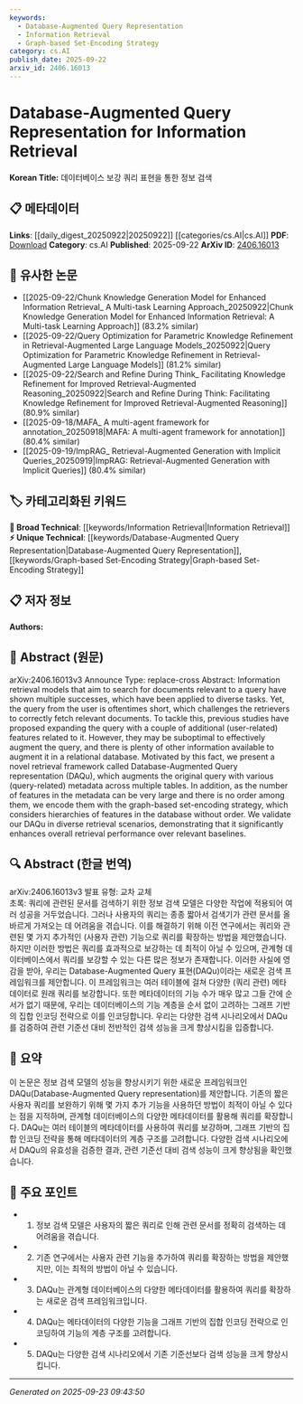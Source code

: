 ```yaml
---
keywords:
  - Database-Augmented Query Representation
  - Information Retrieval
  - Graph-based Set-Encoding Strategy
category: cs.AI
publish_date: 2025-09-22
arxiv_id: 2406.16013
---
```


<!-- KEYWORD_LINKING_METADATA:
{
  "processed_timestamp": "2025-09-23T09:43:50.673615",
  "vocabulary_version": "1.0",
  "selected_keywords": [
    "Database-Augmented Query Representation",
    "Information Retrieval",
    "Graph-based Set-Encoding Strategy"
  ],
  "rejected_keywords": [],
  "similarity_scores": {
    "Database-Augmented Query Representation": 0.8,
    "Information Retrieval": 0.7,
    "Graph-based Set-Encoding Strategy": 0.78
  },
  "extraction_method": "AI_prompt_based",
  "budget_applied": true,
  "candidates_json": {
    "candidates": [
      {
        "surface": "Database-Augmented Query representation",
        "canonical": "Database-Augmented Query Representation",
        "aliases": [
          "DAQu"
        ],
        "category": "unique_technical",
        "rationale": "Introduces a novel framework for enhancing query retrieval using database metadata.",
        "novelty_score": 0.85,
        "connectivity_score": 0.65,
        "specificity_score": 0.9,
        "link_intent_score": 0.8
      },
      {
        "surface": "Information Retrieval",
        "canonical": "Information Retrieval",
        "aliases": [],
        "category": "broad_technical",
        "rationale": "Core concept of the paper, relevant to connecting with other retrieval-based research.",
        "novelty_score": 0.3,
        "connectivity_score": 0.9,
        "specificity_score": 0.6,
        "link_intent_score": 0.7
      },
      {
        "surface": "Graph-based set-encoding strategy",
        "canonical": "Graph-based Set-Encoding Strategy",
        "aliases": [],
        "category": "unique_technical",
        "rationale": "Describes a specific encoding method used in the framework, relevant for linking to graph encoding techniques.",
        "novelty_score": 0.7,
        "connectivity_score": 0.75,
        "specificity_score": 0.85,
        "link_intent_score": 0.78
      }
    ],
    "ban_list_suggestions": [
      "retrieval framework",
      "metadata",
      "features"
    ]
  },
  "decisions": [
    {
      "candidate_surface": "Database-Augmented Query representation",
      "resolved_canonical": "Database-Augmented Query Representation",
      "decision": "linked",
      "scores": {
        "novelty": 0.85,
        "connectivity": 0.65,
        "specificity": 0.9,
        "link_intent": 0.8
      }
    },
    {
      "candidate_surface": "Information Retrieval",
      "resolved_canonical": "Information Retrieval",
      "decision": "linked",
      "scores": {
        "novelty": 0.3,
        "connectivity": 0.9,
        "specificity": 0.6,
        "link_intent": 0.7
      }
    },
    {
      "candidate_surface": "Graph-based set-encoding strategy",
      "resolved_canonical": "Graph-based Set-Encoding Strategy",
      "decision": "linked",
      "scores": {
        "novelty": 0.7,
        "connectivity": 0.75,
        "specificity": 0.85,
        "link_intent": 0.78
      }
    }
  ]
}
-->

# Database-Augmented Query Representation for Information Retrieval

**Korean Title:** 데이터베이스 보강 쿼리 표현을 통한 정보 검색

## 📋 메타데이터

**Links**: [[daily_digest_20250922|20250922]] [[categories/cs.AI|cs.AI]]
**PDF**: [Download](https://arxiv.org/pdf/2406.16013.pdf)
**Category**: cs.AI
**Published**: 2025-09-22
**ArXiv ID**: [2406.16013](https://arxiv.org/abs/2406.16013)

## 🔗 유사한 논문
- [[2025-09-22/Chunk Knowledge Generation Model for Enhanced Information Retrieval_ A Multi-task Learning Approach_20250922|Chunk Knowledge Generation Model for Enhanced Information Retrieval: A Multi-task Learning Approach]] (83.2% similar)
- [[2025-09-22/Query Optimization for Parametric Knowledge Refinement in Retrieval-Augmented Large Language Models_20250922|Query Optimization for Parametric Knowledge Refinement in Retrieval-Augmented Large Language Models]] (81.2% similar)
- [[2025-09-22/Search and Refine During Think_ Facilitating Knowledge Refinement for Improved Retrieval-Augmented Reasoning_20250922|Search and Refine During Think: Facilitating Knowledge Refinement for Improved Retrieval-Augmented Reasoning]] (80.9% similar)
- [[2025-09-18/MAFA_ A multi-agent framework for annotation_20250918|MAFA: A multi-agent framework for annotation]] (80.4% similar)
- [[2025-09-19/ImpRAG_ Retrieval-Augmented Generation with Implicit Queries_20250919|ImpRAG: Retrieval-Augmented Generation with Implicit Queries]] (80.4% similar)

## 🏷️ 카테고리화된 키워드
**🧠 Broad Technical**: [[keywords/Information Retrieval|Information Retrieval]]
**⚡ Unique Technical**: [[keywords/Database-Augmented Query Representation|Database-Augmented Query Representation]], [[keywords/Graph-based Set-Encoding Strategy|Graph-based Set-Encoding Strategy]]

## 📋 저자 정보

**Authors:** 

## 📄 Abstract (원문)

arXiv:2406.16013v3 Announce Type: replace-cross 
Abstract: Information retrieval models that aim to search for documents relevant to a query have shown multiple successes, which have been applied to diverse tasks. Yet, the query from the user is oftentimes short, which challenges the retrievers to correctly fetch relevant documents. To tackle this, previous studies have proposed expanding the query with a couple of additional (user-related) features related to it. However, they may be suboptimal to effectively augment the query, and there is plenty of other information available to augment it in a relational database. Motivated by this fact, we present a novel retrieval framework called Database-Augmented Query representation (DAQu), which augments the original query with various (query-related) metadata across multiple tables. In addition, as the number of features in the metadata can be very large and there is no order among them, we encode them with the graph-based set-encoding strategy, which considers hierarchies of features in the database without order. We validate our DAQu in diverse retrieval scenarios, demonstrating that it significantly enhances overall retrieval performance over relevant baselines.

## 🔍 Abstract (한글 번역)

arXiv:2406.16013v3 발표 유형: 교차 교체  
초록: 쿼리에 관련된 문서를 검색하기 위한 정보 검색 모델은 다양한 작업에 적용되어 여러 성공을 거두었습니다. 그러나 사용자의 쿼리는 종종 짧아서 검색기가 관련 문서를 올바르게 가져오는 데 어려움을 겪습니다. 이를 해결하기 위해 이전 연구에서는 쿼리와 관련된 몇 가지 추가적인 (사용자 관련) 기능으로 쿼리를 확장하는 방법을 제안했습니다. 하지만 이러한 방법은 쿼리를 효과적으로 보강하는 데 최적이 아닐 수 있으며, 관계형 데이터베이스에서 쿼리를 보강할 수 있는 다른 많은 정보가 존재합니다. 이러한 사실에 영감을 받아, 우리는 Database-Augmented Query 표현(DAQu)이라는 새로운 검색 프레임워크를 제안합니다. 이 프레임워크는 여러 테이블에 걸쳐 다양한 (쿼리 관련) 메타데이터로 원래 쿼리를 보강합니다. 또한 메타데이터의 기능 수가 매우 많고 그들 간에 순서가 없기 때문에, 우리는 데이터베이스의 기능 계층을 순서 없이 고려하는 그래프 기반의 집합 인코딩 전략으로 이를 인코딩합니다. 우리는 다양한 검색 시나리오에서 DAQu를 검증하여 관련 기준선 대비 전반적인 검색 성능을 크게 향상시킴을 입증합니다.

## 📝 요약

이 논문은 정보 검색 모델의 성능을 향상시키기 위한 새로운 프레임워크인 DAQu(Database-Augmented Query representation)를 제안합니다. 기존의 짧은 사용자 쿼리를 보완하기 위해 몇 가지 추가 기능을 사용하던 방법이 최적이 아닐 수 있다는 점을 지적하며, 관계형 데이터베이스의 다양한 메타데이터를 활용해 쿼리를 확장합니다. DAQu는 여러 테이블의 메타데이터를 사용하여 쿼리를 보강하며, 그래프 기반의 집합 인코딩 전략을 통해 메타데이터의 계층 구조를 고려합니다. 다양한 검색 시나리오에서 DAQu의 유효성을 검증한 결과, 관련 기준선 대비 검색 성능이 크게 향상됨을 확인했습니다.

## 🎯 주요 포인트

- 1. 정보 검색 모델은 사용자의 짧은 쿼리로 인해 관련 문서를 정확히 검색하는 데 어려움을 겪습니다.
- 2. 기존 연구에서는 사용자 관련 기능을 추가하여 쿼리를 확장하는 방법을 제안했지만, 이는 최적의 방법이 아닐 수 있습니다.
- 3. DAQu는 관계형 데이터베이스의 다양한 메타데이터를 활용하여 쿼리를 확장하는 새로운 검색 프레임워크입니다.
- 4. DAQu는 메타데이터의 다양한 기능을 그래프 기반의 집합 인코딩 전략으로 인코딩하여 기능의 계층 구조를 고려합니다.
- 5. DAQu는 다양한 검색 시나리오에서 기존 기준선보다 검색 성능을 크게 향상시킵니다.


---

*Generated on 2025-09-23 09:43:50*
